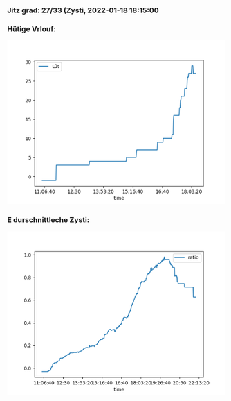 ### Jitz grad: 27/33 (Zysti, 2022-01-18 18:15:00

### Hütige Vrlouf:
![Graph](Today.png)

### E durschnittleche Zysti:
![Graph](Zysti.png)